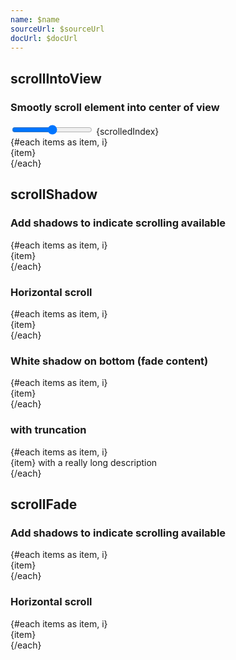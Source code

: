 ```yaml
---
name: $name
sourceUrl: $sourceUrl
docUrl: $docUrl
---
```


<script lang="ts">
	import Preview from '$lib/components/Preview.svelte';

	import { scrollIntoView, scrollFade, scrollShadow } from '$lib/actions/scroll';

  const itemCount = 30;
  const items = Array.from({ length: itemCount }).map((_, i) => `Item: ${i}`)
  let scrolledIndex = 0;
</script>

## scrollIntoView

### Smootly scroll element into center of view

<Preview>
  <input type="range" bind:value={scrolledIndex} min={0} max={itemCount - 1} /> {scrolledIndex}
  <div class="h-40 overflow-auto border rounded">
    {#each items as item, i}
      <div
        use:scrollIntoView={{ condition: scrolledIndex === i }}
        class:bg-gray-200={scrolledIndex === i}
      >
        {item}
      </div>
    {/each}
  </div>
</Preview>

## scrollShadow

### Add shadows to indicate scrolling available

<Preview>
  <div class="h-40 border rounded" use:scrollShadow>
    {#each items as item, i}
      <div>{item}</div>
    {/each}
  </div>
</Preview>

### Horizontal scroll

<Preview>
  <div class="h-20 border rounded" use:scrollShadow>
    <div class="flex whitespace-nowrap gap-2 p-2">
      {#each items as item, i}
        <div class="p-4 border">{item}</div>
      {/each}
    </div>
  </div>
</Preview>

### White shadow on bottom (fade content)

<Preview>
  <div class="h-40 border rounded" use:scrollShadow={{ bottom: { color: 'rgb(255 255 255 / 1)', offset: 30, blur: 30, scrollRatio: 0 }}}>
    {#each items as item, i}
      <div>{item}</div>
    {/each}
  </div>
</Preview>

### with truncation

<Preview>
  <div class="w-[200px] h-40 border rounded" use:scrollShadow>
    {#each items as item, i}
      <div class="truncate">{item} with a really long description</div>
    {/each}
  </div>
</Preview>

## scrollFade

### Add shadows to indicate scrolling available

<Preview>
  <div class="h-40 border rounded" use:scrollFade>
    {#each items as item, i}
      <div>{item}</div>
    {/each}
  </div>
</Preview>

### Horizontal scroll

<Preview>
  <div class="h-20 border rounded" use:scrollFade>
    <div class="flex whitespace-nowrap gap-2 p-2">
      {#each items as item, i}
        <div class="p-4 border">{item}</div>
      {/each}
    </div>
  </div>
</Preview>
